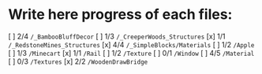 # Write here progress of each files:
[ ] 2/4 `/_BambooBluffDecor`
[ ] 1/3 `/_CreeperWoods_Structures`
[x] 1/1 `/_RedstoneMines_Structures`
[x] 4/4 `/_SimpleBlocks/Materials`
[ ] 1/2 `/Apple`
[ ] 1/3 `/Minecart`
[x] 1/1 `/Rail`
[ ] 1/2 `/Texture`
[ ] 0/1 `/Window`
    [ ] 4/5 `/Material`
    [ ] 0/3 `/Textures`
[x] 2/2 `/WoodenDrawBridge`